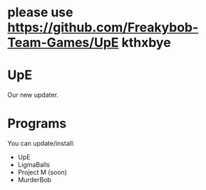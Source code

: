 # please use https://github.com/Freakybob-Team-Games/UpE kthxbye
# UpE
Our new updater.
# Programs
You can update/install:
- UpE
- LigmaBalls
- Project M (soon)
- MurderBob
